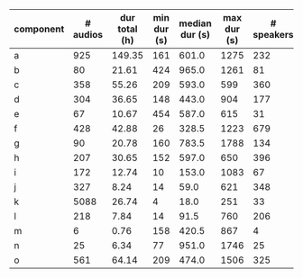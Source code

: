 component | # audios | dur total (h) | min dur (s) | median dur (s) | max dur (s) | # speakers | min # speakers | median # speakers | max # speakers
--- | --- | --- | --- | --- | --- | --- | --- | --- | ---
a|925|149.35|161|601.0|1275|232|2|2.0|6
b|80|21.61|424|965.0|1261|81|1|2.0|3
c|358|55.26|209|593.0|599|360|2|3.0|3
d|304|36.65|148|443.0|904|177|2|2.0|3
e|67|10.67|454|587.0|615|31|2|2.0|3
f|428|42.88|26|328.5|1223|679|1|2.0|8
g|90|20.78|160|783.5|1788|134|2|6.0|17
h|207|30.65|152|597.0|650|396|2|5.0|12
i|172|12.74|10|153.0|1083|67|1|1.0|3
j|327|8.24|14|59.0|621|348|1|1.0|6
k|5088|26.74|4|18.0|251|33|1|1.0|2
l|218|7.84|14|91.5|760|206|1|1.0|6
m|6|0.76|158|420.5|867|4|1|1.0|2
n|25|6.34|77|951.0|1746|25|1|1.0|2
o|561|64.14|209|474.0|1506|325|1|1.0|2
